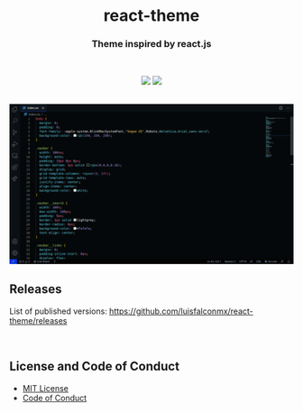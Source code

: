 <h1 align="center">react-theme</h1>

<h3 align="center">
Theme inspired by react.js
</h3>

<br>

<p align="center">
  <img src="https://img.shields.io/badge/Node%20js-14.17.4-3c730f?style=for-the-badge&logo=node.js&labelColor=20232a" />
  <a href="https://github.com/luisfalconmx/react-theme/blob/main/LICENSE">
    <img src="https://img.shields.io/badge/license-MIT-orange?style=for-the-badge&logo=github&labelColor=20232a" />
  </a>
</p>

<br>
<img src="./images/react-theme-best-capture.png">

<br>

## Releases

List of published versions: https://github.com/luisfalconmx/react-theme/releases

<br>

## License and Code of Conduct

- [MIT License](https://github.com/luisfalconmx/react-theme/blob/main/LICENSE)
- [Code of Conduct](https://github.com/luisfalconmx/react-theme/blob/main/CODE_OF_CONDUCT.md)
